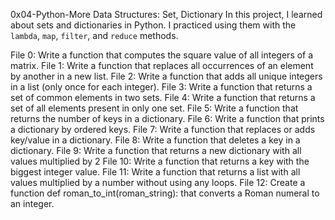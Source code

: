 0x04-Python-More Data Structures: Set, Dictionary
In this project, I learned about sets and dictionaries in Python. I practiced using them
with the `lambda`, `map`, `filter`, and `reduce` methods.

File 0: Write a function that computes the square value of all integers of a matrix.
File 1: Write a function that replaces all occurrences of an element by another in a new list.
File 2: Write a function that adds all unique integers in a list (only once for each integer).
File 3: Write a function that returns a set of common elements in two sets.
File 4: Write a function that returns a set of all elements present in only one set.
File 5: Write a function that returns the number of keys in a dictionary.
File 6: Write a function that prints a dictionary by ordered keys.
File 7: Write a function that replaces or adds key/value in a dictionary.
File 8: Write a function that deletes a key in a dictionary.
File 9: Write a function that returns a new dictionary with all values multiplied by 2
File 10: Write a function that returns a key with the biggest integer value.
File 11: Write a function that returns a list with all values multiplied by a number without using any loops.
File 12: Create a function def roman_to_int(roman_string): that converts a Roman numeral to an integer.
